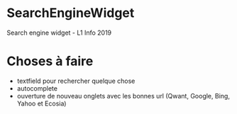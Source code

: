 # SearchEngineWidget
Search engine widget - L1 Info 2019

# Choses à faire
* textfield pour rechercher quelque chose
* autocomplete
* ouverture de nouveau onglets avec les bonnes url (Qwant, Google, Bing, Yahoo et Ecosia)
